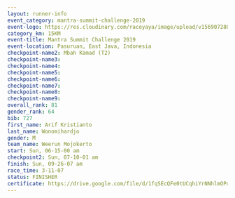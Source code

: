 ```yaml
---
layout: runner-info 
event_category: mantra-summit-challenge-2019 
event-logo: https://res.cloudinary.com/raceyaya/image/upload/v1569072809/logo/mantra-image_segrbx.jpg
category_km: 15KM 
event-title: Mantra Summit Challenge 2019 
event-location: Pasuruan, East Java, Indonesia 
checkpoint-name2: Mbah Kamad (T2) 
checkpoint-name3: 
checkpoint-name4: 
checkpoint-name5: 
checkpoint-name6: 
checkpoint-name7: 
checkpoint-name8: 
checkpoint-name9: 
overall_rank: 81
gender_rank: 64
bib: 727
first_name: Arif Kristianto
last_name: Wonomihardjo
gender: M
team_name: Weerun Mojokerto
start: Sun, 06-15-00 am
checkpoint2: Sun, 07-10-01 am
finish: Sun, 09-26-07 am
race_time: 3-11-07
status: FINISHER
certificate: https://drive.google.com/file/d/1fqSEcQFe0tUCqhiYrNNhlmOPqd2gPLUm/view?usp=sharing
---
```

